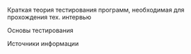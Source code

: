 Краткая теория тестирования программ, необходимая для прохождения тех. интервью

Основы тестирования

Источники информации

